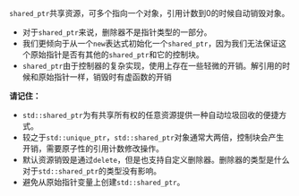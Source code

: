`shared_ptr`共享资源，可多个指向一个对象，引用计数到0的时候自动销毁对象。

- 对于`shared_ptr`来说，删除器不是指针类型的一部分。
- 我们更倾向于从一个`new`表达式初始化一个`shared_ptr`，因为我们无法保证这个原始指针是否有其他的`shared_ptr`和它的控制块。
- `shared_ptr`由于控制器的复杂实现，使用上存在一些轻微的开销。解引用的时候和原始指针一样，销毁时有虚函数的开销

**请记住：**

- `std::shared_ptr`为有共享所有权的任意资源提供一种自动垃圾回收的便捷方式。
- 较之于`std::unique_ptr`，`std::shared_ptr`对象通常大两倍，控制块会产生开销，需要原子性的引用计数修改操作。
- 默认资源销毁是通过`delete`，但是也支持自定义删除器。删除器的类型是什么对于`std::shared_ptr`的类型没有影响。
- 避免从原始指针变量上创建`std::shared_ptr`。